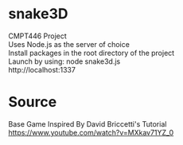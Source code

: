# snake3D
CMPT446 Project  
Uses Node.js as the server of choice  
Install packages in the root directory of the project  
Launch by using: node snake3d.js  
http://localhost:1337  

# Source
Base Game Inspired By David Briccetti's Tutorial  
https://www.youtube.com/watch?v=MXkav71YZ_0  
